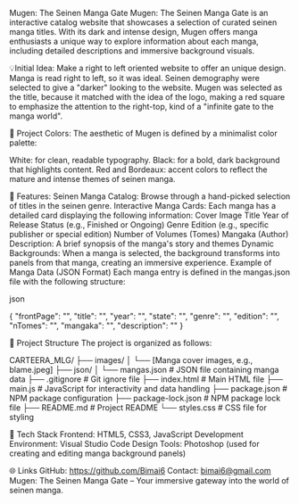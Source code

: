 Mugen: The Seinen Manga Gate
Mugen: The Seinen Manga Gate is an interactive catalog website that showcases a selection of curated seinen manga titles. With its dark and intense design, Mugen offers manga enthusiasts a unique way to explore information about each manga, including detailed descriptions and immersive background visuals.

💡Initial Idea:
Make a right to left oriented website to offer an unique design. Manga is read right to left, so it was ideal. Seinen demography were selected to give a "darker" looking to the website. Mugen was selected as the title, because it matched with the idea of the logo, making a red square to emphasize the attention to the right-top, kind of a "infinite gate to the manga world". 

🎨 Project Colors:
The aesthetic of Mugen is defined by a minimalist color palette:

White: for clean, readable typography.
Black: for a bold, dark background that highlights content.
Red and Bordeaux: accent colors to reflect the mature and intense themes of seinen manga.

🌟 Features:
Seinen Manga Catalog: Browse through a hand-picked selection of titles in the seinen genre.
Interactive Manga Cards: Each manga has a detailed card displaying the following information:
Cover Image
Title
Year of Release
Status (e.g., Finished or Ongoing)
Genre
Edition (e.g., specific publisher or special edition)
Number of Volumes (Tomes)
Mangaka (Author)
Description: A brief synopsis of the manga's story and themes
Dynamic Backgrounds: When a manga is selected, the background transforms into panels from that manga, creating an immersive experience.
Example of Manga Data (JSON Format)
Each manga entry is defined in the mangas.json file with the following structure:

json

{
    "frontPage": "",
    "title": "",
    "year": "",
    "state": "",
    "genre": "",
    "edition": "",
    "nTomes": "",
    "mangaka": "",
    "description": ""
}

📂 Project Structure
The project is organized as follows:

CARTEERA_MLG/
├── images/
│   └── [Manga cover images, e.g., blame.jpeg]
├── json/
│   └── mangas.json           # JSON file containing manga data
├── .gitignore                # Git ignore file
├── index.html                # Main HTML file
├── main.js                   # JavaScript for interactivity and data handling
├── package.json              # NPM package configuration
├── package-lock.json         # NPM package lock file
├── README.md                 # Project README
└── styles.css                # CSS file for styling

🔧 Tech Stack
Frontend:
HTML5, CSS3, JavaScript
Development Environment:
Visual Studio Code
Design Tools:
Photoshop (used for creating and editing manga background panels)

🌐 Links
GitHub: https://github.com/Bimai6
Contact: bimai6@gmail.com
Mugen: The Seinen Manga Gate – Your immersive gateway into the world of seinen manga.
